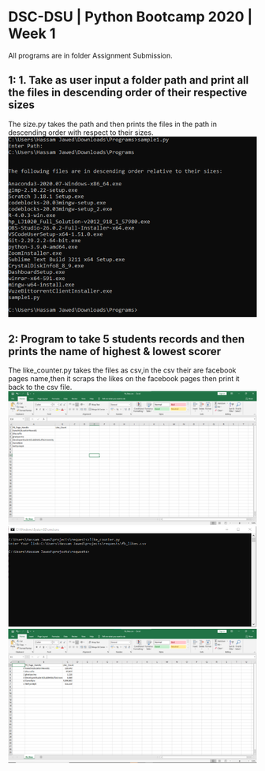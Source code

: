 # DSC-DSU | Python Bootcamp 2020 | Week 1
All programs are in folder Assignment Submission.
## 1: 1. Take as user input a folder path and print all the files in descending order of their respective sizes
The size.py takes the path and then prints the files in the path in descending order with respect to their sizes.
![Alt text](4.png "a title")

## 2: Program to take 5 students records and then prints the name of highest & lowest scorer
The like_counter.py takes the files as csv,in the csv their are facebook pages name,then it scraps the likes on the facebook pages then print it back to the csv file.
![Alt text](1.png "a title")
![Alt text](2.png "a title")
![Alt text](3.png "a title")


